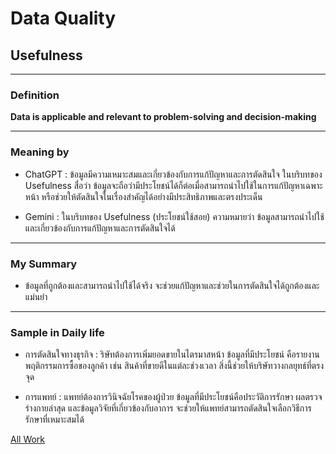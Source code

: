 # Data Quality

## Usefulness

---------------------------------------------------------------------------------------------------------------

### Definition
**Data is applicable and relevant to problem-solving and decision-making**

---------------------------------------------------------------------------------------------------------------

### Meaning by

- ChatGPT : ข้อมูลมีความเหมาะสมและเกี่ยวข้องกับการแก้ปัญหาและการตัดสินใจ ในบริบทของ Usefulness สื่อว่า ข้อมูลจะถือว่ามีประโยชน์ได้ก็ต่อเมื่อสามารถนำไปใช้ในการแก้ปัญหาเฉพาะหน้า หรือช่วยให้ตัดสินใจในเรื่องสำคัญได้อย่างมีประสิทธิภาพและตรงประเด็น

- Gemini : ในบริบทของ Usefulness (ประโยชน์ใช้สอย) ความหมายว่า ข้อมูลสามารถนำไปใช้และเกี่ยวข้องกับการแก้ปัญหาและการตัดสินใจได้

---------------------------------------------------------------------------------------------------------------

### My Summary

-  ข้อมูลที่ถูกต้องและสามารถนำไปใช้ได้จริง จะช่วยแก้ปัญหาและช่วยในการตัดสินใจได้ถูกต้องและแม่นยำ

---------------------------------------------------------------------------------------------------------------

### Sample in Daily life 

- การตัดสินใจทางธุรกิจ : ริษัทต้องการเพิ่มยอดขายในไตรมาสหน้า ข้อมูลที่มีประโยชน์ คือรายงานพฤติกรรมการซื้อของลูกค้า เช่น สินค้าที่ขายดีในแต่ละช่วงเวลา สิ่งนี้ช่วยให้บริษัทวางกลยุทธ์ที่ตรงจุด

- การแพทย์ : แพทย์ต้องการวินิจฉัยโรคของผู้ป่วย ข้อมูลที่มีประโยชน์คือประวัติการรักษา ผลตรวจร่างกายล่าสุด และข้อมูลวิจัยที่เกี่ยวข้องกับอาการ จะช่วยให้แพทย์สามารถตัดสินใจเลือกวิธีการรักษาที่เหมาะสมได้

<a href= "/all-work.md"> All Work </a>
